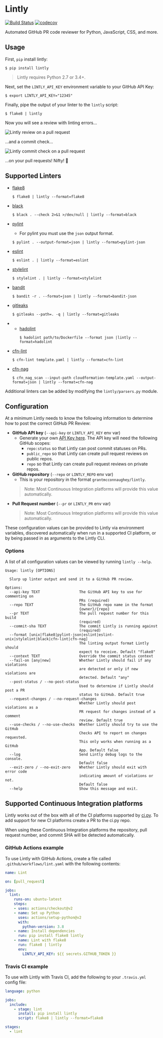 # Lintly

[![Build Status](https://travis-ci.org/grantmcconnaughey/Lintly.svg?branch=master)](https://travis-ci.org/grantmcconnaughey/Lintly) [![codecov](https://codecov.io/gh/grantmcconnaughey/lintly/branch/master/graph/badge.svg)](https://codecov.io/gh/grantmcconnaughey/lintly)

Automated GitHub PR code reviewer for Python, JavaScript, CSS, and more.

## Usage

First, `pip` install lintly:

    $ pip install lintly

> Lintly requires Python 2.7 or 3.4+.

Next, set the `LINTLY_API_KEY` environment variable to your GitHub API Key:

    $ export LINTLY_API_KEY="12345"

Finally, pipe the output of your linter to the `lintly` script:

    $ flake8 | lintly

Now you will see a review with linting errors...

![Lintly review on a pull request](./example_review.png)

...and a commit check...

![Lintly commit check on a pull request](./example_checks.png)

...on your pull requests! Nifty! 🎉

## Supported Linters

- [flake8](http://flake8.pycqa.org/en/latest/)
    ```
    $ flake8 | lintly --format=flake8
    ```
- [black](https://black.readthedocs.io/en/stable/)
    ```
    $ black . --check 2>&1 >/dev/null | lintly --format=black
    ```
- [pylint](https://www.pylint.org/)
    - For pylint you must use the `json` output format.
    ```
    $ pylint . --output-format=json | lintly --format=pylint-json
    ```
- [eslint](https://eslint.org/)
    ```
    $ eslint . | lintly --format=eslint
    ```
- [stylelint](https://stylelint.io/)
    ```
    $ stylelint . | lintly --format=stylelint
    ```
- [bandit](https://github.com/PyCQA/bandit)
    ```
    $ bandit -r . --format=json | lintly --format=bandit-json
    ```
- [gitleaks](https://github.com/zricethezav/gitleaks)
    ```
    $ gitleaks --path=. -q | lintly --format=gitleaks
    ```
- - [hadolint](https://github.com/hadolint/hadolint)
    ```
    $ hadolint path/to/Dockerfile --format json |lintly --format=hadolint
    ```

- [cfn-lint](https://github.com/aws-cloudformation/cfn-python-lint)
    ```
    $ cfn-lint template.yaml | lintly --format=cfn-lint
    ```

- [cfn-nag](https://github.com/stelligent/cfn_nag)
    ```
    $ cfn_nag_scan --input-path cloudformation-template.yaml --output-format=json | lintly --format=cfn-nag
    ```

Additional linters can be added by modifying the `lintly/parsers.py` module.

## Configuration

At a minimum Lintly needs to know the following information to determine how to post the correct GitHub PR Review:

- **GitHub API key** (`--api-key` or `LINTLY_API_KEY` env var)
    - Generate your own [API Key here](https://github.com/settings/tokens/new). The API key will need the following GitHub scopes:
        - `repo:status` so that Lintly can post commit statuses on PRs.
        - `public_repo` so that Lintly can create pull request reviews on public repos.
        - `repo` so that Lintly can create pull request reviews on private repos.
- **GitHub repository** (`--repo` or `LINTLY_REPO` env var)
    - This is your repository in the format `grantmcconnaughey/lintly`.
    > Note: Most Continuous Integration platforms will provide this value automatically.
- **Pull Request number** (`--pr` or `LINTLY_PR` env var)
    > Note: Most Continuous Integration platforms will provide this value automatically.

These configuration values can be provided to Lintly via environment variables, discovered automatically when run in a supported CI platform,
or by being passed in as arguments to the Lintly CLI.

### Options

A list of all configuration values can be viewed by running `lintly --help`.

```
Usage: lintly [OPTIONS]

  Slurp up linter output and send it to a GitHub PR review.

Options:
  --api-key TEXT                  The GitHub API key to use for commenting on
                                  PRs (required)
  --repo TEXT                     The GitHub repo name in the format
                                  {owner}/{repo}
  --pr TEXT                       The pull request number for this build
                                  (required)
  --commit-sha TEXT               The commit Lintly is running against
                                  (required)
  --format [unix|flake8|pylint-json|eslint|eslint-unix|stylelint|black|cfn-lint|cfn-nag]
                                  The linting output format Lintly should
                                  expect to receive. Default "flake8"
  --context TEXT                  Override the commit status context
  --fail-on [any|new]             Whether Lintly should fail if any violations
                                  are detected or only if new violations are
                                  detected. Default "any"
  --post-status / --no-post-status
                                  Used to determine if Lintly should post a PR
                                  status to GitHub. Default true
  --request-changes / --no-request-changes
                                  Whether Lintly should post violations as a
                                  PR request for changes instead of a comment
                                  review. Default true
  --use-checks / --no-use-checks  Whether Lintly should try to use the GitHub
                                  Checks API to report on changes requested.
                                  This only works when running as a GitHub
                                  App. Default false
  --log                           Send Lintly debug logs to the console.
                                  Default false
  --exit-zero / --no-exit-zero    Whether Lintly should exit with error code
                                  indicating amount of violations or not.
                                  Default false
  --help                          Show this message and exit.
```

## Supported Continuous Integration platforms

Lintly works out of the box with all of the CI platforms supported by [ci.py](https://github.com/grantmcconnaughey/ci.py#ci-services). To add support for new CI platforms create a PR to the ci.py repo.

When using these Continuous Integration platforms the repository, pull request number, and commit SHA will be detected automatically.

### GitHub Actions example

To use Lintly with GitHub Actions, create a file called `.github/workflows/lint.yaml` with the following contents:

```yaml
name: Lint

on: [pull_request]

jobs:
  lint:
    runs-on: ubuntu-latest
    steps:
    - uses: actions/checkout@v2
    - name: Set up Python
      uses: actions/setup-python@v2
      with:
        python-version: 3.8
    - name: Install dependencies
      run: pip install flake8 lintly
    - name: Lint with flake8
      run: flake8 | lintly
      env:
        LINTLY_API_KEY: ${{ secrets.GITHUB_TOKEN }}
```

### Travis CI example

To use with Lintly with Travis CI, add the following to your `.travis.yml` config file:

```yml
language: python

jobs:
  include:
    - stage: lint
      install: pip install lintly
      script: flake8 | lintly --format=flake8

stages:
  - lint
```
